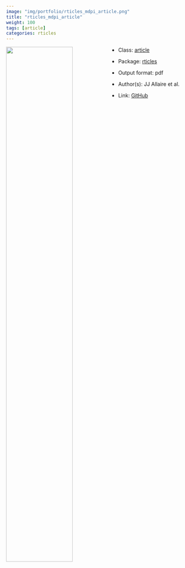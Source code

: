 ```yaml
---
image: "img/portfolio/rticles_mdpi_article.png"
title: "rticles_mdpi_article"
weight: 100
tags: [article]
categories: rticles
---
```




<!--more-->

<p><a href="../../img/portfolio/rticles_mdpi_article.png"><img class = "jf-image-shadow" src="../../img/portfolio/rticles_mdpi_article.png", width="60%"  align="left"></a></p>



- Class: [article](../../tags/article)
- Package: [rticles](rticles)
- Output format: pdf

- Author(s): JJ Allaire et al.
- Link: [GitHub](https://github.com/rstudio/rticles)


